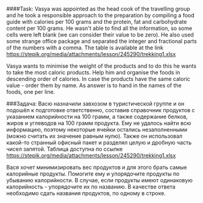 ####Task:
Vasya was appointed as the head cook of the travelling group and he took a responsible approach to the preparation by 
compiling a food guide with calories per 100 grams and the protein, fat and carbohydrate content per 100 grams. He 
wasn't able to find all the information, so some cells were left blank (we can consider their value to be zero). He also
used some strange office package and separated the integer and fractional parts of the numbers with a comma. The table 
is available at the link https://stepik.org/media/attachments/lesson/245290/trekking1.xlsx

Vasya wants to minimise the weight of the products and to do this he wants to take the most caloric products. Help him 
and organise the foods in descending order of calories. In case the products have the same caloric value - order them by
name. As answer is to hand in the names of the foods, one per line.





###Задача:
Васю назначили завхозом в туристической группе и он подошёл к подготовке ответственно, составив справочник продуктов с 
указанием калорийности на 100 грамм, а также содержание белков, жиров и углеводов на 100 грамм продукта. Ему не удалось 
найти всю информацию, поэтому некоторые ячейки остались незаполненными (можно считать их значение равным нулю). Также он
использовал какой-то странный офисный пакет и разделял целую и дробную часть чисел запятой. Таблица доступна по ссылке 
https://stepik.org/media/attachments/lesson/245290/trekking1.xlsx

Вася хочет минимизировать вес продуктов и для этого брать самые калорийные продукты. Помогите ему и упорядочите продукты
по убыванию калорийности. В случае, если продукты имеют одинаковую калорийность - упорядочите их по названию. В качестве
ответа необходимо сдать названия продуктов, по одному в строке.